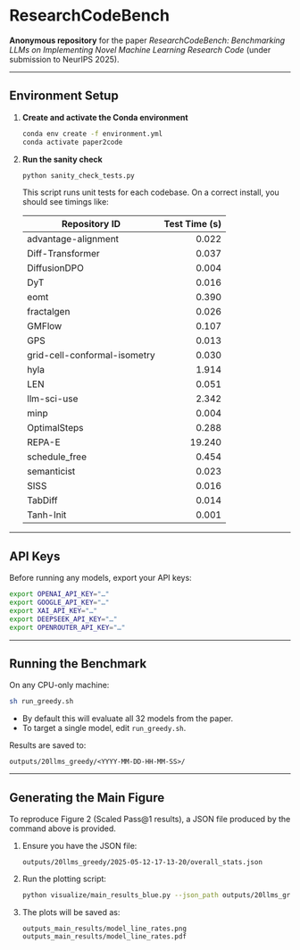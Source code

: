 # ResearchCodeBench

**Anonymous repository** for the paper _ResearchCodeBench: Benchmarking LLMs on Implementing Novel Machine Learning Research Code_ (under submission to NeurIPS 2025).

---

## Environment Setup

1. **Create and activate the Conda environment**  
   ```bash
   conda env create -f environment.yml
   conda activate paper2code
   ```

2. **Run the sanity check**  
   ```bash
   python sanity_check_tests.py
   ```  
   This script runs unit tests for each codebase. On a correct install, you should see timings like:

   | Repository ID                  | Test Time (s) |
   | ------------------------------ | ------------: |
   | advantage-alignment            |         0.022 |
   | Diff-Transformer               |         0.037 |
   | DiffusionDPO                   |         0.004 |
   | DyT                            |         0.016 |
   | eomt                           |         0.390 |
   | fractalgen                     |         0.026 |
   | GMFlow                         |         0.107 |
   | GPS                            |         0.013 |
   | grid-cell-conformal-isometry   |         0.030 |
   | hyla                           |         1.914 |
   | LEN                            |         0.051 |
   | llm-sci-use                    |         2.342 |
   | minp                           |         0.004 |
   | OptimalSteps                   |         0.288 |
   | REPA-E                         |        19.240 |
   | schedule_free                  |         0.454 |
   | semanticist                    |         0.023 |
   | SISS                           |         0.016 |
   | TabDiff                        |         0.014 |
   | Tanh-Init                      |         0.001 |

---

## API Keys

Before running any models, export your API keys:

```bash
export OPENAI_API_KEY="…"
export GOOGLE_API_KEY="…"
export XAI_API_KEY="…"
export DEEPSEEK_API_KEY="…"
export OPENROUTER_API_KEY="…"
```

---

## Running the Benchmark

On any CPU-only machine:

```bash
sh run_greedy.sh
```

- By default this will evaluate all 32 models from the paper.  
- To target a single model, edit `run_greedy.sh`.

Results are saved to:
```
outputs/20llms_greedy/<YYYY-MM-DD-HH-MM-SS>/
```

---

## Generating the Main Figure

To reproduce Figure 2 (Scaled Pass@1 results), a JSON file produced by the command above is provided.

1. Ensure you have the JSON file:
   ```
   outputs/20llms_greedy/2025-05-12-17-13-20/overall_stats.json
   ```
2. Run the plotting script:
   ```bash
   python visualize/main_results_blue.py --json_path outputs/20llms_greedy/2025-05-12-17-13-20/overall_stats.json
   ```
3. The plots will be saved as:
   ```
   outputs_main_results/model_line_rates.png
   outputs_main_results/model_line_rates.pdf
   ```
